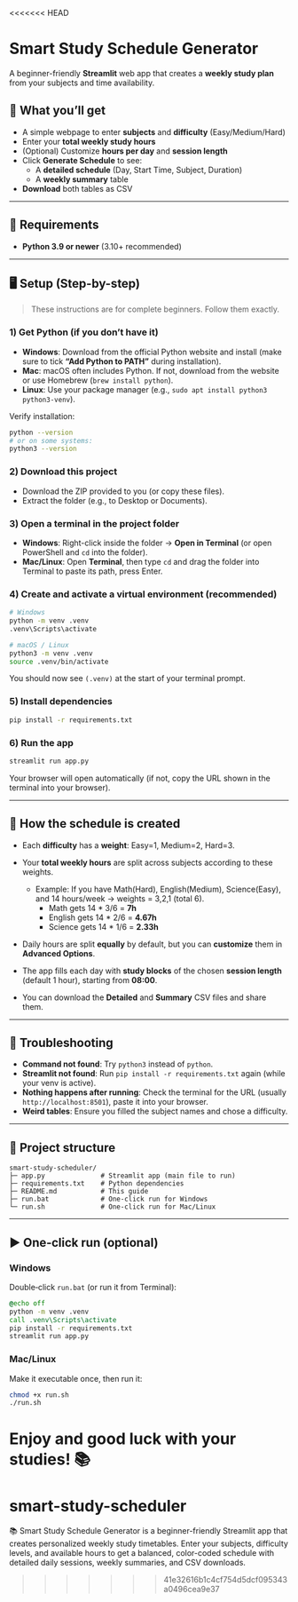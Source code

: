 <<<<<<< HEAD
# Smart Study Schedule Generator

A beginner-friendly **Streamlit** web app that creates a **weekly study plan** from your subjects and time availability.

## 🎯 What you’ll get
- A simple webpage to enter **subjects** and **difficulty** (Easy/Medium/Hard)
- Enter your **total weekly study hours**
- (Optional) Customize **hours per day** and **session length**
- Click **Generate Schedule** to see:
  - A **detailed schedule** (Day, Start Time, Subject, Duration)
  - A **weekly summary** table
- **Download** both tables as CSV

---

## 🧰 Requirements
- **Python 3.9 or newer** (3.10+ recommended)

---

## 🖥️ Setup (Step-by-step)

> These instructions are for complete beginners. Follow them exactly.

### 1) Get Python (if you don’t have it)
- **Windows**: Download from the official Python website and install (make sure to tick **“Add Python to PATH”** during installation).  
- **Mac**: macOS often includes Python. If not, download from the website or use Homebrew (`brew install python`).  
- **Linux**: Use your package manager (e.g., `sudo apt install python3 python3-venv`).

Verify installation:
```bash
python --version
# or on some systems:
python3 --version
```

### 2) Download this project
- Download the ZIP provided to you (or copy these files).
- Extract the folder (e.g., to Desktop or Documents).

### 3) Open a terminal in the project folder
- **Windows**: Right-click inside the folder → **Open in Terminal** (or open PowerShell and `cd` into the folder).
- **Mac/Linux**: Open **Terminal**, then type `cd` and drag the folder into Terminal to paste its path, press Enter.

### 4) Create and activate a virtual environment (recommended)
```bash
# Windows
python -m venv .venv
.venv\Scripts\activate

# macOS / Linux
python3 -m venv .venv
source .venv/bin/activate
```

You should now see `(.venv)` at the start of your terminal prompt.

### 5) Install dependencies
```bash
pip install -r requirements.txt
```

### 6) Run the app
```bash
streamlit run app.py
```
Your browser will open automatically (if not, copy the URL shown in the terminal into your browser).

---

## 🧠 How the schedule is created

- Each **difficulty** has a **weight**: Easy=1, Medium=2, Hard=3.  
- Your **total weekly hours** are split across subjects according to these weights.  
  - Example: If you have Math(Hard), English(Medium), Science(Easy), and 14 hours/week → weights = 3,2,1 (total 6).  
    - Math gets 14 * 3/6 = **7h**  
    - English gets 14 * 2/6 = **4.67h**  
    - Science gets 14 * 1/6 = **2.33h**

- Daily hours are split **equally** by default, but you can **customize** them in **Advanced Options**.  
- The app fills each day with **study blocks** of the chosen **session length** (default 1 hour), starting from **08:00**.  
- You can download the **Detailed** and **Summary** CSV files and share them.

---

## 🧪 Troubleshooting

- **Command not found**: Try `python3` instead of `python`.  
- **Streamlit not found**: Run `pip install -r requirements.txt` again (while your venv is active).  
- **Nothing happens after running**: Check the terminal for the URL (usually `http://localhost:8501`), paste it into your browser.  
- **Weird tables**: Ensure you filled the subject names and chose a difficulty.

---

## 📁 Project structure

```
smart-study-scheduler/
├─ app.py              # Streamlit app (main file to run)
├─ requirements.txt    # Python dependencies
├─ README.md           # This guide
├─ run.bat             # One-click run for Windows
└─ run.sh              # One-click run for Mac/Linux
```

---

## ▶️ One‑click run (optional)

### Windows
Double‑click `run.bat` (or run it from Terminal):
```bat
@echo off
python -m venv .venv
call .venv\Scripts\activate
pip install -r requirements.txt
streamlit run app.py
```

### Mac/Linux
Make it executable once, then run it:
```bash
chmod +x run.sh
./run.sh
```

Enjoy and good luck with your studies! 📚
=======
# smart-study-scheduler
📚 Smart Study Schedule Generator is a beginner-friendly Streamlit app that creates personalized weekly study timetables. Enter your subjects, difficulty levels, and available hours to get a balanced, color-coded schedule with detailed daily sessions, weekly summaries, and CSV downloads.
>>>>>>> 41e32616b1c4cf754d5dcf095343a0496cea9e37
